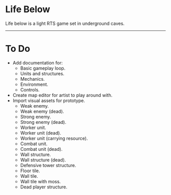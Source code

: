 # Life Below
Life below is a light RTS game set in underground caves.

---

# To Do
- Add documentation for:
    - Basic gameplay loop.
    - Units and structures.
    - Mechanics.
    - Environment.
    - Controls.
- Create map editor for artist to play around with.
- Import visual assets for prototype.
    - Weak enemy.
    - Weak enemy (dead).
    - Strong enemy.
    - Strong enemy (dead).
    - Worker unit.
    - Worker unit (dead).
    - Worker unit (carrying resource).
    - Combat unit.
    - Combat unit (dead).
    - Wall structure.
    - Wall structure (dead).
    - Defensive tower structure.
    - Floor tile.
    - Wall tile.
    - Wall tile with moss.
    - Dead player structure.